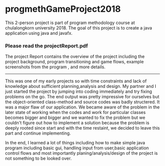 # progmethGameProject2018
This 2-person project is part of program methodology course at chulalongkorn university 2018.
The goal of this project is to create a java application using java and javafx.


### Please read the projectReport.pdf 
The project Report contains the overview of the project including the project background, program transitioning and game flows, example screenshots from the program , and more details.

--------------------------------------------------------------------------------------------------------------------------------------


This was one of my early projects so with time constraints and lack of knowledge about sufficient planning,analysis and design.
My partner and I just started the project by jumping into coding immediately and try fixing problems on the go.
The end output was pretty impressive for ourselves but the object-oriented class-method and source codes was badly structered. It was a major flaw of our application. We became aware of the problem in the later state of working when the codes and work for particular classes becomes bigger and bigger and we wanted to fix the problem but we couldn't figure out how to implement a solution because the problem is deeply rooted since start and with the time restaint, we decided to leave this part and continue implementing.

In the end, I learned a lot of things including how to make simple java program including basic gui, handling input from user,basic application control flows and most importantly planing/analysis/design of the project is not something to be looked over.
